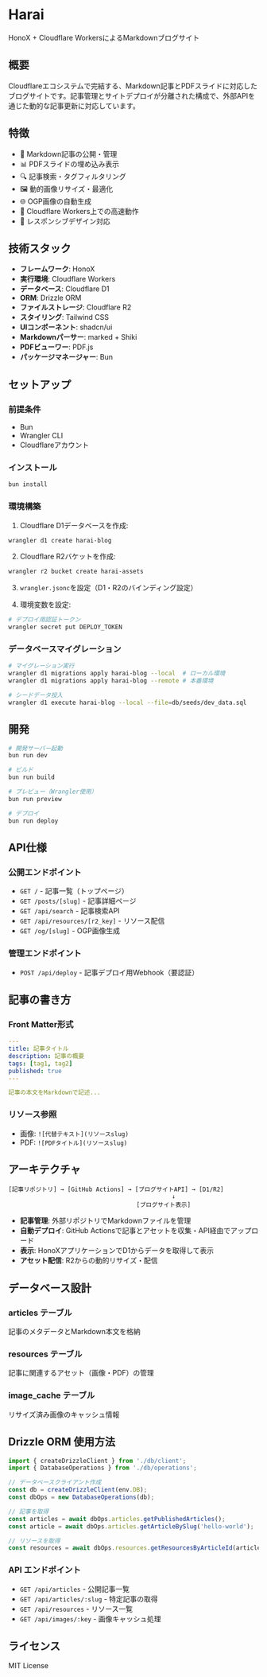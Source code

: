 # Harai

HonoX + Cloudflare WorkersによるMarkdownブログサイト

## 概要

Cloudflareエコシステムで完結する、Markdown記事とPDFスライドに対応したブログサイトです。記事管理とサイトデプロイが分離された構成で、外部APIを通じた動的な記事更新に対応しています。

## 特徴

- 📝 Markdown記事の公開・管理
- 📊 PDFスライドの埋め込み表示
- 🔍 記事検索・タグフィルタリング
- 🖼️ 動的画像リサイズ・最適化
- 🌐 OGP画像の自動生成
- 🚀 Cloudflare Workers上での高速動作
- 📱 レスポンシブデザイン対応

## 技術スタック

- **フレームワーク**: HonoX
- **実行環境**: Cloudflare Workers
- **データベース**: Cloudflare D1
- **ORM**: Drizzle ORM
- **ファイルストレージ**: Cloudflare R2
- **スタイリング**: Tailwind CSS
- **UIコンポーネント**: shadcn/ui
- **Markdownパーサー**: marked + Shiki
- **PDFビューワー**: PDF.js
- **パッケージマネージャー**: Bun

## セットアップ

### 前提条件

- Bun
- Wrangler CLI
- Cloudflareアカウント

### インストール

```bash
bun install
```

### 環境構築

1. Cloudflare D1データベースを作成:
```bash
wrangler d1 create harai-blog
```

2. Cloudflare R2バケットを作成:
```bash
wrangler r2 bucket create harai-assets
```

3. `wrangler.jsonc`を設定（D1・R2のバインディング設定）

4. 環境変数を設定:
```bash
# デプロイ用認証トークン
wrangler secret put DEPLOY_TOKEN
```

### データベースマイグレーション

```bash
# マイグレーション実行
wrangler d1 migrations apply harai-blog --local  # ローカル環境
wrangler d1 migrations apply harai-blog --remote # 本番環境

# シードデータ投入
wrangler d1 execute harai-blog --local --file=db/seeds/dev_data.sql
```

## 開発

```bash
# 開発サーバー起動
bun run dev

# ビルド
bun run build

# プレビュー（Wrangler使用）
bun run preview

# デプロイ
bun run deploy
```

## API仕様

### 公開エンドポイント

- `GET /` - 記事一覧（トップページ）
- `GET /posts/[slug]` - 記事詳細ページ
- `GET /api/search` - 記事検索API
- `GET /api/resources/[r2_key]` - リソース配信
- `GET /og/[slug]` - OGP画像生成

### 管理エンドポイント

- `POST /api/deploy` - 記事デプロイ用Webhook（要認証）

## 記事の書き方

### Front Matter形式

```yaml
---
title: 記事タイトル
description: 記事の概要
tags: [tag1, tag2]
published: true
---

記事の本文をMarkdownで記述...
```

### リソース参照

- 画像: `![代替テキスト](リソースslug)`
- PDF: `![PDFタイトル](リソースslug)`

## アーキテクチャ

```
[記事リポジトリ] → [GitHub Actions] → [ブログサイトAPI] → [D1/R2]
                                              ↓
                                    [ブログサイト表示]
```

- **記事管理**: 外部リポジトリでMarkdownファイルを管理
- **自動デプロイ**: GitHub Actionsで記事とアセットを収集・API経由でアップロード
- **表示**: HonoXアプリケーションでD1からデータを取得して表示
- **アセット配信**: R2からの動的リサイズ・配信

## データベース設計

### articles テーブル
記事のメタデータとMarkdown本文を格納

### resources テーブル  
記事に関連するアセット（画像・PDF）の管理

### image_cache テーブル
リサイズ済み画像のキャッシュ情報

## Drizzle ORM 使用方法

```typescript
import { createDrizzleClient } from './db/client';
import { DatabaseOperations } from './db/operations';

// データベースクライアント作成
const db = createDrizzleClient(env.DB);
const dbOps = new DatabaseOperations(db);

// 記事を取得
const articles = await dbOps.articles.getPublishedArticles();
const article = await dbOps.articles.getArticleBySlug('hello-world');

// リソースを取得
const resources = await dbOps.resources.getResourcesByArticleId(articleId);
```

### API エンドポイント

- `GET /api/articles` - 公開記事一覧
- `GET /api/articles/:slug` - 特定記事の取得  
- `GET /api/resources` - リソース一覧
- `GET /api/images/:key` - 画像キャッシュ処理

## ライセンス

MIT License